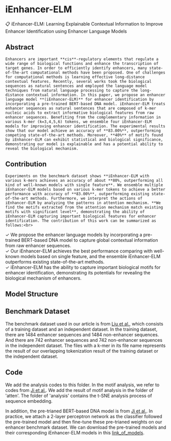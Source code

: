 # iEnhancer-ELM
📋 iEnhancer-ELM: Learning Explainable Contextual Information to Improve Enhancer Identification using Enhancer Language Models

## Abstract
    Enhancers are important **cis**-regulatory elements that regulate a wide range of biological functions and enhance the transcription of target genes. In order to efficiently identify enhancers, many state-of-the-art computational methods have been proposed. One of challenges for computational methods is learning effective long-distance contextual features. Recently, several works took the biological sequences as natural sentences and employed the language model techniques from natural language processing to capture the long-distance contextual information. In this paper, we propose an enhancer language model **(iEnhancer-ELM)** for enhancer identification by incorporating a pre-trained BERT-based DNA model. iEnhancer-ELM treats enhancer sequences as natural sentences that are composed of k-mer nucleic acids to extract informative biological features from raw enhancer sequences. Benefiting from the complementary information in various k-mer (k=3,4,5,6) tokens, we ensemble four iEnhancer-ELM models for improving enhancer identification. The experimental results show that our model achieve an accuracy of **83.00%**, outperforming competing state-of-the-art methods. Moreover, **40%** of motifs found by iEnhancer-ELM can exhibit statistical and biological significance, demonstrating our model is explainable and has a potential ability to reveal the biological mechanism. 

## Contribution
    Experiments on the benchmark dataset shows **iEnhancer-ELM with various k-mers achieves an accuracy of about **80%, outperforming all kind of well-known models with single feature**. We ensemble multiple iEnhancer-ELM models based on various k-mer tokens to achieve a better performance with accuracy of **83.00%**, outperforming existing state-of-the-art methods. Furthermore, we interpret the actions of iEnhancer-ELM by analyzing the patterns in attention mechanism. **We find the motifs extracted from the attention mechanism match existing motifs with significant level**, demonstrating the ability of iEnhancer-ELM capturing important biological features for enhancer identification. The contribution of this work can be summarized as follows:<br>
✓  We propose the enhancer language models by incorporating a pre-trained BERT-based DNA model to capture global contextual information from raw enhancer sequences.<br>
✓  Our iEnhancer-ELM achieves the best performance comparing with well-known models based on single feature, and the ensemble iEnhancer-ELM outperforms existing state-of-the-art methods.<br>
✓  iEnhancer-ELM has the ability to capture important biological motifs for enhancer identification, demonstrating its potentials for revealing the biological mechanism of enhancers.

## Model Structure


## Benchmark Dataset
The benchmark dataset used in our article is from [Liu et al.](https://academic.oup.com/bioinformatics/article-abstract/34/22/3835/5034432), which consists of a training dataset and an independent dataset. In the training dataset, there are 1484 enhancer sequences and 1484 non-enhancer sequences. And there are 742 enhancer sequences and 742 non-enhancer sequences in the independent dataset. The files with a k-mer in its  file name represents the result of our overlapping tokenization result of the training dataset or the independent dataset.

## Code
We add the analysis codes to this folder. In the motif analysis, we refer to codes from [Ji et al.](https://academic.oup.com/bioinformatics/article-abstract/37/15/2112/6128680). We add the result of motif analysis in the folder of 'atten'. The folder of 'analysis' contains the t-SNE analysis process of sequence embedding.

In addition, the pre-trianed BERT-based DNA model is from [Ji et al.](https://academic.oup.com/bioinformatics/article-abstract/37/15/2112/6128680). In practice, we attach a 2-layer perceptron network as the classifier followed the pre-trained model and then fine-tune these pre-trianed weights on our enhancer benchmark dataset. We can download the pre-trained models and their corresponding iEnhancer-ELM models in this [link_of_models](https://drive.google.com/drive/folders/10Gr9RzB_tZGosA-aSwWHB3pB68AvNk5_?usp=sharing). 
